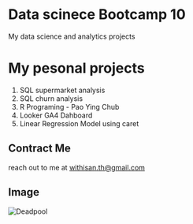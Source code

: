 # Data scinece Bootcamp 10
My data science and analytics projects

# My pesonal projects

1. SQL supermarket analysis
2. SQL churn analysis
3. R Programing - Pao Ying Chub
4. Looker GA4 Dahboard
5. Linear Regression Model using caret

## Contract Me
reach out to me at withisan.th@gmail.com

## Image
![Deadpool](https://marvelcinematicuniverse.fandom.com/wiki/Deadpool)
